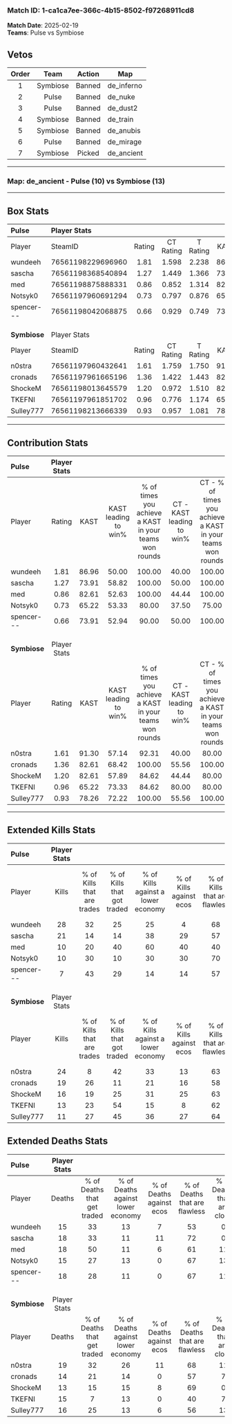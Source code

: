 ### Match ID: 1-ca1ca7ee-366c-4b15-8502-f97268911cd8  
**Match Date**: 2025-02-19  
**Teams**: Pulse vs Symbiose  

## Vetos  

| Order | Team | Action | Map |
| :---: | :--: | :----: | --- |
| 1 | Symbiose | Banned | de_inferno |
| 2 | Pulse | Banned | de_nuke |
| 3 | Pulse | Banned | de_dust2 |
| 4 | Symbiose | Banned | de_train |
| 5 | Symbiose | Banned | de_anubis |
| 6 | Pulse | Banned | de_mirage |
| 7 | Symbiose | Picked | de_ancient |

---  

### **Map**: de_ancient - Pulse (10) vs Symbiose (13)  
---  

## Box Stats  

| **Pulse**    | Player Stats      |        |           |          |       |       |       |         |        |      |     |
| :- | :- | :-: | :-: | :-: | :-: | :-: | :-: | :-: | :-: | :-: | :-: |
| Player       | SteamID           | Rating | CT Rating | T Rating | KAST  |  ADR  | Kills | Assists | Deaths | K/D  | HS% |
| wundeeh      | 76561198229696960 |  1.81  |   1.598   |  2.238   | 86.96 | 117.3 |  28   |    7    |   15   | 1.87 | 71  |
| sascha       | 76561198368540894 |  1.27  |   1.449   |  1.366   | 73.91 | 82.1  |  21   |    8    |   18   | 1.17 | 38  |
| med          | 76561198875888331 |  0.86  |   0.852   |  1.314   | 82.61 | 65.9  |  10   |    7    |   18   | 0.56 | 50  |
| Notsyk0      | 76561197960691294 |  0.73  |   0.797   |  0.876   | 65.22 | 46.4  |  10   |    4    |   15   | 0.67 | 50  |
| spencer---   | 76561198042068875 |  0.66  |   0.929   |  0.749   | 73.91 | 55.4  |   7   |    9    |   18   | 0.39 | 42  |
|              |                   |        |           |          |       |       |       |         |        |      |     |
|              |                   |        |           |          |       |       |       |         |        |      |     |
|              |                   |        |           |          |       |       |       |         |        |      |     |
| **Symbiose** | Player Stats      |        |           |          |       |       |       |         |        |      |     |
| Player       | SteamID           | Rating | CT Rating | T Rating | KAST  |  ADR  | Kills | Assists | Deaths | K/D  | HS% |
| n0stra       | 76561197960432641 |  1.61  |   1.759   |  1.750   | 91.30 | 116.4 |  24   |   12    |   19   | 1.26 | 45  |
| cronads      | 76561197961665196 |  1.36  |   1.422   |  1.443   | 82.61 | 88.5  |  19   |    6    |   14   | 1.36 | 36  |
| ShockeM      | 76561198013645579 |  1.20  |   0.972   |  1.510   | 82.61 | 64.4  |  16   |    7    |   13   | 1.23 | 43  |
| TKEFNI       | 76561197961851702 |  0.96  |   0.776   |  1.174   | 65.22 | 84.0  |  13   |    3    |   15   | 0.87 | 38  |
| Sulley777    | 76561198213666339 |  0.93  |   0.957   |  1.081   | 78.26 | 70.8  |  11   |    6    |   16   | 0.69 | 63  |
---  

## Contribution Stats  

| **Pulse**    | Player Stats |       |                      |                                                        |                           |                                                             |                          |                                                            |
| :- | :-: | :-: | :-: | :-: | :-: | :-: | :-: | :-: |
| Player       |    Rating    | KAST  | KAST leading to win% | % of times you achieve a KAST in your teams won rounds | CT - KAST leading to win% | CT - % of times you achieve a KAST in your teams won rounds | T - KAST leading to win% | T - % of times you achieve a KAST in your teams won rounds |
| wundeeh      |     1.81     | 86.96 |        50.00         |                         100.00                         |           40.00           |                           100.00                            |          60.00           |                           100.00                           |
| sascha       |     1.27     | 73.91 |        58.82         |                         100.00                         |           50.00           |                           100.00                            |          66.67           |                           100.00                           |
| med          |     0.86     | 82.61 |        52.63         |                         100.00                         |           44.44           |                           100.00                            |          60.00           |                           100.00                           |
| Notsyk0      |     0.73     | 65.22 |        53.33         |                         80.00                          |           37.50           |                            75.00                            |          71.43           |                           83.33                            |
| spencer---   |     0.66     | 73.91 |        52.94         |                         90.00                          |           50.00           |                           100.00                            |          55.56           |                           83.33                            |
|              |              |       |                      |                                                        |                           |                                                             |                          |                                                            |
|              |              |       |                      |                                                        |                           |                                                             |                          |                                                            |
|              |              |       |                      |                                                        |                           |                                                             |                          |                                                            |
| **Symbiose** | Player Stats |       |                      |                                                        |                           |                                                             |                          |                                                            |
| Player       |    Rating    | KAST  | KAST leading to win% | % of times you achieve a KAST in your teams won rounds | CT - KAST leading to win% | CT - % of times you achieve a KAST in your teams won rounds | T - KAST leading to win% | T - % of times you achieve a KAST in your teams won rounds |
| n0stra       |     1.61     | 91.30 |        57.14         |                         92.31                          |           40.00           |                            80.00                            |          72.73           |                           100.00                           |
| cronads      |     1.36     | 82.61 |        68.42         |                         100.00                         |           55.56           |                           100.00                            |          80.00           |                           100.00                           |
| ShockeM      |     1.20     | 82.61 |        57.89         |                         84.62                          |           44.44           |                            80.00                            |          70.00           |                           87.50                            |
| TKEFNI       |     0.96     | 65.22 |        73.33         |                         84.62                          |           80.00           |                            80.00                            |          70.00           |                           87.50                            |
| Sulley777    |     0.93     | 78.26 |        72.22         |                         100.00                         |           55.56           |                           100.00                            |          88.89           |                           100.00                           |
---  

## Extended Kills Stats  

| **Pulse**    | Player Stats |                            |                            |                                    |                         |                              |                                 |                                       |                    |           |
| :- | :-: | :-: | :-: | :-: | :-: | :-: | :-: | :-: | :-: | :-: |
| Player       |    Kills     | % of Kills that are trades | % of Kills that got traded | % of Kills against a lower economy | % of Kills against ecos | % of Kills that are flawless | % of Kills that are close duels | % of Kills that are assisted by flash | Pistol Round Kills | AWP Kills |
| wundeeh      |      28      |             32             |             25             |                 25                 |            4            |              68              |                0                |                   4                   |         0          |     5     |
| sascha       |      21      |             14             |             14             |                 38                 |           29            |              57              |               10                |                  10                   |         5          |     1     |
| med          |      10      |             20             |             40             |                 60                 |           40            |              40              |               20                |                  10                   |         1          |     0     |
| Notsyk0      |      10      |             30             |             10             |                 30                 |           30            |              70              |               10                |                   0                   |         0          |     3     |
| spencer---   |      7       |             43             |             29             |                 14                 |           14            |              57              |               14                |                  14                   |         0          |     0     |
|              |              |                            |                            |                                    |                         |                              |                                 |                                       |                    |           |
|              |              |                            |                            |                                    |                         |                              |                                 |                                       |                    |           |
|              |              |                            |                            |                                    |                         |                              |                                 |                                       |                    |           |
| **Symbiose** | Player Stats |                            |                            |                                    |                         |                              |                                 |                                       |                    |           |
| Player       |    Kills     | % of Kills that are trades | % of Kills that got traded | % of Kills against a lower economy | % of Kills against ecos | % of Kills that are flawless | % of Kills that are close duels | % of Kills that are assisted by flash | Pistol Round Kills | AWP Kills |
| n0stra       |      24      |             8              |             42             |                 33                 |           13            |              63              |                8                |                   0                   |         0          |     4     |
| cronads      |      19      |             26             |             11             |                 21                 |           16            |              58              |                5                |                   5                   |         4          |     0     |
| ShockeM      |      16      |             19             |             25             |                 31                 |           25            |              63              |                6                |                  13                   |         0          |     2     |
| TKEFNI       |      13      |             23             |             54             |                 15                 |            8            |              62              |               15                |                   0                   |         0          |     1     |
| Sulley777    |      11      |             27             |             45             |                 36                 |           27            |              64              |                0                |                  36                   |         0          |     1     |
## Extended Deaths Stats  

| **Pulse**    | Player Stats |                             |                                   |                          |                               |                            |                           |               |
| :- | :-: | :-: | :-: | :-: | :-: | :-: | :-: | :-: |
| Player       |    Deaths    | % of Deaths that get traded | % of Deaths against lower economy | % of Deaths against ecos | % of Deaths that are flawless | % of Deaths that are close | % of Deaths while blinded | Deaths to AWP |
| wundeeh      |      15      |             33              |                13                 |            7             |              53               |             0              |             7             |       0       |
| sascha       |      18      |             33              |                11                 |            11            |              72               |             0              |            11             |       2       |
| med          |      18      |             50              |                11                 |            6             |              61               |             11             |            17             |       0       |
| Notsyk0      |      15      |             27              |                13                 |            0             |              67               |             13             |             7             |       0       |
| spencer---   |      18      |             28              |                11                 |            0             |              67               |             11             |             0             |       2       |
|              |              |                             |                                   |                          |                               |                            |                           |               |
|              |              |                             |                                   |                          |                               |                            |                           |               |
|              |              |                             |                                   |                          |                               |                            |                           |               |
| **Symbiose** | Player Stats |                             |                                   |                          |                               |                            |                           |               |
| Player       |    Deaths    | % of Deaths that get traded | % of Deaths against lower economy | % of Deaths against ecos | % of Deaths that are flawless | % of Deaths that are close | % of Deaths while blinded | Deaths to AWP |
| n0stra       |      19      |             32              |                26                 |            11            |              68               |             11             |             0             |       2       |
| cronads      |      14      |             21              |                14                 |            0             |              57               |             7              |             7             |       0       |
| ShockeM      |      13      |             15              |                15                 |            8             |              69               |             0              |             8             |       2       |
| TKEFNI       |      15      |              7              |                13                 |            0             |              40               |             7              |             7             |       2       |
| Sulley777    |      16      |             25              |                13                 |            6             |              56               |             13             |            13             |       0       |

